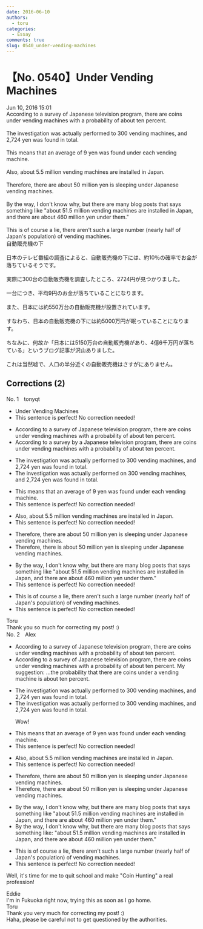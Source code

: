 ```yaml
---
date: 2016-06-10
authors:
  - toru
categories:
  - Essay
comments: true
slug: 0540_under-vending-machines
---
```


# 【No. 0540】Under Vending Machines
<div class="date">Jun 10, 2016 15:01</div>
<div id="post"><div id="body_show_ori">
According to a survey of Japanese television program, there are coins under vending machines with a probability of about ten percent.<br/><br/>The investigation was actually performed to 300 vending machines, and 2,724 yen was found in total.<br/><br/>This means that an average of 9 yen was found under each vending machine.<br/><br/>Also, about 5.5 million vending machines are installed in Japan.<br/><br/>Therefore, there are about 50 million yen is sleeping under Japanese vending machines.<br/><br/>By the way, I don't know why, but there are many blog posts that says something like "about 51.5 million vending machines are installed in Japan, and there are about 460 million yen under them."<br/><br/>This is of course a lie, there aren't such a large number (nearly half of Japan's population) of vending machines.
</div></div>

<!-- more -->

<div id="post_ja"><div id="body_show_mo">
自動販売機の下<br/><br/>日本のテレビ番組の調査によると、自動販売機の下には、約10％の確率でお金が落ちているそうです。<br/><br/>実際に300台の自動販売機を調査したところ、2724円が見つかりました。<br/><br/>一台につき、平均9円のお金が落ちていることになります。<br/><br/>また、日本には約550万台の自動販売機が設置されています。<br/><br/>すなわち、日本の自動販売機の下には約5000万円が眠っていることになります。<br/><br/>ちなみに、何故か「日本には5150万台の自動販売機があり、4億6千万円が落ちている」というブログ記事が沢山ありました。<br/><br/>これは当然嘘で、人口の半分近くの自動販売機はさすがにありません。
</div></div>

## Corrections (2)
<div id="block"><div class="first_name"> No. 1　<span class="just_name">tonyqt</span></div><div id="block2">
<ul class="correction_field">
<li class="incorrect">Under Vending Machines</li>
<li class="corrected perfect">This sentence is perfect! No correction needed!</li>
</ul>
<ul class="correction_field">
<li class="incorrect">According to a survey of Japanese television program, there are coins under vending machines with a probability of about ten percent.</li>
<li class="corrected correct">
According to a survey <span class="f_blue">by a</span> Japanese television program, there are coins under vending machines with a probability of about ten percent.
</li>
</ul>
<ul class="correction_field">
<li class="incorrect">The investigation was actually performed to 300 vending machines, and 2,724 yen was found in total.</li>
<li class="corrected correct">
The investigation was actually performed <span class="f_blue">on</span> 300 vending machines, and 2,724 yen was found in total.
</li>
</ul>
<ul class="correction_field">
<li class="incorrect">This means that an average of 9 yen was found under each vending machine.</li>
<li class="corrected perfect">This sentence is perfect! No correction needed!</li>
</ul>
<ul class="correction_field">
<li class="incorrect">Also, about 5.5 million vending machines are installed in Japan.</li>
<li class="corrected perfect">This sentence is perfect! No correction needed!</li>
</ul>
<ul class="correction_field">
<li class="incorrect">Therefore, there are about 50 million yen is sleeping under Japanese vending machines.</li>
<li class="corrected correct">
Therefore, there <span class="f_blue">is</span> about 50 million yen <span class="sline"><span class="f_red">is</span></span> sleeping under Japanese vending machines.
</li>
</ul>
<ul class="correction_field">
<li class="incorrect">By the way, I don't know why, but there are many blog posts that says something like "about 51.5 million vending machines are installed in Japan, and there are about 460 million yen under them."</li>
<li class="corrected perfect">This sentence is perfect! No correction needed!</li>
</ul>
<ul class="correction_field">
<li class="incorrect">This is of course a lie, there aren't such a large number (nearly half of Japan's population) of vending machines.</li>
<li class="corrected perfect">This sentence is perfect! No correction needed!</li>
</ul>
</div><div class="name"><span class="just_name">Toru</span><br>
Thank you so much for correcting my post! :)
</div>
</div>
<div id="block"><div class="first_name"> No. 2　<span class="just_name">Alex</span></div><div id="block2">
<ul class="correction_field">
<li class="incorrect">According to a survey of Japanese television program, there are coins under vending machines with a probability of about ten percent.</li>
<li class="corrected correct">
According to a survey of Japanese television program, there are coins under vending machines with a probability of about ten percent. <span class="f_blue">My suggestion: ...the probability that there are coins under a vending machine is about ten percent. </span>
</li>
</ul>
<ul class="correction_field">
<li class="incorrect">The investigation was actually performed to 300 vending machines, and 2,724 yen was found in total.</li>
<li class="corrected correct">
The investigation was actually performed to 300 vending machines, and 2,724 yen was found in total.
<p class="correction_comment">Wow!</p>
</li>
</ul>
<ul class="correction_field">
<li class="incorrect">This means that an average of 9 yen was found under each vending machine.</li>
<li class="corrected perfect">This sentence is perfect! No correction needed!</li>
</ul>
<ul class="correction_field">
<li class="incorrect">Also, about 5.5 million vending machines are installed in Japan.</li>
<li class="corrected perfect">This sentence is perfect! No correction needed!</li>
</ul>
<ul class="correction_field">
<li class="incorrect">Therefore, there are about 50 million yen is sleeping under Japanese vending machines.</li>
<li class="corrected correct">
Therefore, there are about 50 million yen <span class="sline">is</span> sleeping under Japanese vending machines.
</li>
</ul>
<ul class="correction_field">
<li class="incorrect">By the way, I don't know why, but there are many blog posts that says something like "about 51.5 million vending machines are installed in Japan, and there are about 460 million yen under them."</li>
<li class="corrected correct">
By the way, I don't know why, but there are many blog posts that say<span class="sline">s something like<span class="f_blue">:</span></span> "about 51.5 million vending machines are installed in Japan, and there are about 460 million yen under them."
</li>
</ul>
<ul class="correction_field">
<li class="incorrect">This is of course a lie, there aren't such a large number (nearly half of Japan's population) of vending machines.</li>
<li class="corrected perfect">This sentence is perfect! No correction needed!</li>
</ul>
<p class="comment_small">
 Well, it's time for me to quit school and make "Coin Hunting" a real profession!
</p>

</div><div class="name"><span class="just_name">Eddie</span><br>
I'm in Fukuoka right now, trying this as soon as I go home.
</div>
<div class="name"><span class="just_name">Toru</span><br>
Thank you very much for correcting my post! :)<br/>Haha, please be careful not to get questioned by the authorities.
</div>
</div>
